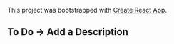 This project was bootstrapped with [Create React App](https://github.com/facebookincubator/create-react-app).

## To Do -> Add a Description